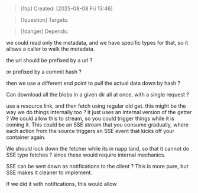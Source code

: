 
>[!tip] Created: [2025-08-08 Fri 13:46]

>[!question] Targets: 

>[!danger] Depends: 

we could read only the metadata, and we have specific types for that, so it allows a caller to walk the metadata.

the url should be prefixed by a url ?

or prefixed by a commit hash ?

then we use a different end point to pull the actual data down by hash ?

Can download all the blobs in a given dir all at once, with a single request ?

use a resource link, and then fetch using regular old get.
this might be the way we do things internally too ? it just uses an internal version of the getter ?  We could allow this to stream, so you could trigger things while it is coming it.  This could be an SSE stream that you consume gradually, where each action from the source triggers an SSE event that kicks off your container again.

We should lock down the fetcher while its in napp land, so that it cannot do SSE type fetches ? since these would require internal mechanics.

SSE can be sent down as notifications to the client ?  This is more pure, but SSE makes it cleaner to implement.

If we did it with notifications, this would allow 